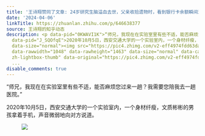 ```yaml
---
title: '王诗翔赞同了文章: 24岁研究生脑溢血去世，父亲收拾遗物时，看到银行卡余额瞬间泪崩'
date: '2024-04-06'
linkTitle: https://zhuanlan.zhihu.com/p/646638377
source: 王诗翔的知乎动态
description: <p data-pid="0KWAVI1K">“师兄，我现在在实验室里有些不适，能否麻烦您过来一趟？我需要您陪我去一趟医院。”</p><p
  data-pid="J_SQOfqE">2020年10月5日，西安交通大学的一个实验室内，一个身材纤瘦，文质彬彬的男孩拿着手机，声音微弱地向对方说道。</p><figure
  data-size="normal"><img src="https://pic4.zhimg.com/v2-eff4974fdd63da912608535caf8d2f2f_1440w.jpg"
  data-rawwidth="1048" data-rawheight="1463" data-size="normal" data-caption="" class="origin_image
  zh-lightbox-thumb" data-original="https://pic4.zhimg.com/v2-eff4974fdd63da912608535caf8d2f2f_r.jpg"
  ...
disable_comments: true
---
```

<p data-pid="0KWAVI1K">“师兄，我现在在实验室里有些不适，能否麻烦您过来一趟？我需要您陪我去一趟医院。”</p><p data-pid="J_SQOfqE">2020年10月5日，西安交通大学的一个实验室内，一个身材纤瘦，文质彬彬的男孩拿着手机，声音微弱地向对方说道。</p><figure data-size="normal"><img src="https://pic4.zhimg.com/v2-eff4974fdd63da912608535caf8d2f2f_1440w.jpg" data-rawwidth="1048" data-rawheight="1463" data-size="normal" data-caption="" class="origin_image zh-lightbox-thumb" data-original="https://pic4.zhimg.com/v2-eff4974fdd63da912608535caf8d2f2f_r.jpg" ...